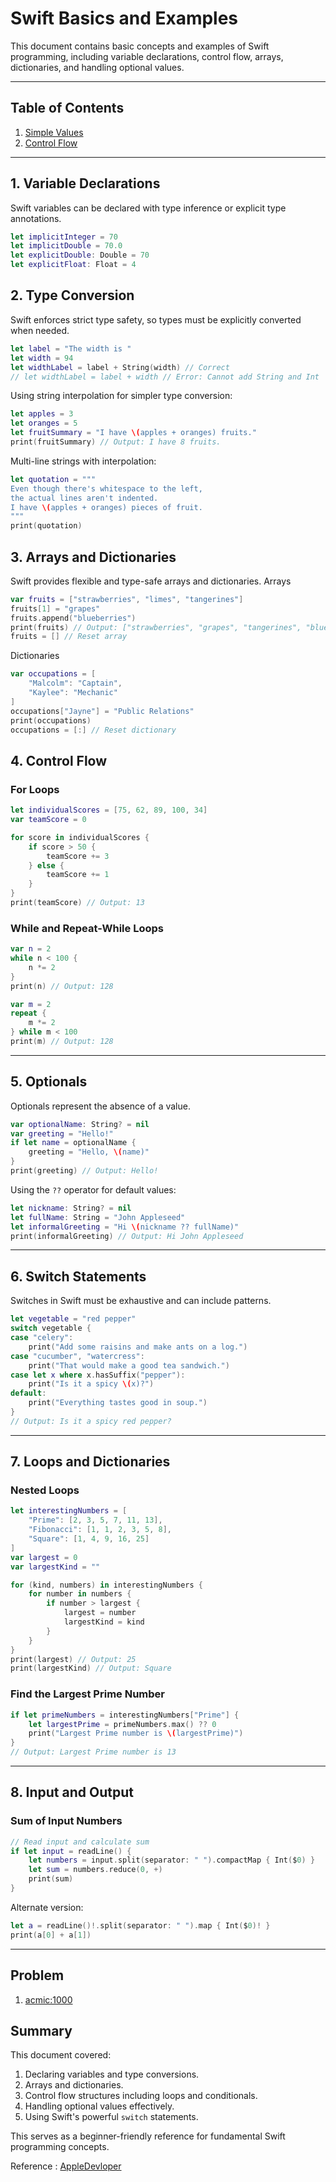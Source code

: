# Swift Basics and Examples

This document contains basic concepts and examples of Swift programming, including variable declarations, control flow, arrays, dictionaries, and handling optional values.

---

## Table of Contents
1.   [Simple Values](https://docs.swift.org/swift-book/documentation/the-swift-programming-language/guidedtour/#Simple-Values)
2.   [Control Flow](https://docs.swift.org/swift-book/documentation/the-swift-programming-language/guidedtour/#Control-Flow)

---

## 1. Variable Declarations
Swift variables can be declared with type inference or explicit type annotations.

```swift
let implicitInteger = 70
let implicitDouble = 70.0
let explicitDouble: Double = 70
let explicitFloat: Float = 4
```

## 2. Type Conversion
Swift enforces strict type safety, so types must be explicitly converted when needed.

```swift
let label = "The width is "
let width = 94
let widthLabel = label + String(width) // Correct
// let widthLabel = label + width // Error: Cannot add String and Int
```
Using string interpolation for simpler type conversion:

```swift
let apples = 3
let oranges = 5
let fruitSummary = "I have \(apples + oranges) fruits."
print(fruitSummary) // Output: I have 8 fruits.
```
Multi-line strings with interpolation:

```swift
let quotation = """
Even though there's whitespace to the left,
the actual lines aren't indented.
I have \(apples + oranges) pieces of fruit.
"""
print(quotation)
```

## 3. Arrays and Dictionaries
Swift provides flexible and type-safe arrays and dictionaries.
Arrays
```swift
var fruits = ["strawberries", "limes", "tangerines"]
fruits[1] = "grapes"
fruits.append("blueberries")
print(fruits) // Output: ["strawberries", "grapes", "tangerines", "blueberries"]
fruits = [] // Reset array
```
Dictionaries
```swift
var occupations = [
    "Malcolm": "Captain",
    "Kaylee": "Mechanic"
]
occupations["Jayne"] = "Public Relations"
print(occupations)
occupations = [:] // Reset dictionary
```

## 4. Control Flow
### For Loops
```swift
let individualScores = [75, 62, 89, 100, 34]
var teamScore = 0

for score in individualScores {
    if score > 50 {
        teamScore += 3
    } else {
        teamScore += 1
    }
}
print(teamScore) // Output: 13
```

### While and Repeat-While Loops
```swift
var n = 2
while n < 100 {
    n *= 2
}
print(n) // Output: 128

var m = 2
repeat {
    m *= 2
} while m < 100
print(m) // Output: 128
```

---

## 5. Optionals
Optionals represent the absence of a value.

```swift
var optionalName: String? = nil
var greeting = "Hello!"
if let name = optionalName {
    greeting = "Hello, \(name)"
}
print(greeting) // Output: Hello!
```

Using the `??` operator for default values:
```swift
let nickname: String? = nil
let fullName: String = "John Appleseed"
let informalGreeting = "Hi \(nickname ?? fullName)"
print(informalGreeting) // Output: Hi John Appleseed
```

---

## 6. Switch Statements
Switches in Swift must be exhaustive and can include patterns.

```swift
let vegetable = "red pepper"
switch vegetable {
case "celery":
    print("Add some raisins and make ants on a log.")
case "cucumber", "watercress":
    print("That would make a good tea sandwich.")
case let x where x.hasSuffix("pepper"):
    print("Is it a spicy \(x)?")
default:
    print("Everything tastes good in soup.")
}
// Output: Is it a spicy red pepper?
```

---

## 7. Loops and Dictionaries
### Nested Loops
```swift
let interestingNumbers = [
    "Prime": [2, 3, 5, 7, 11, 13],
    "Fibonacci": [1, 1, 2, 3, 5, 8],
    "Square": [1, 4, 9, 16, 25]
]
var largest = 0
var largestKind = ""

for (kind, numbers) in interestingNumbers {
    for number in numbers {
        if number > largest {
            largest = number
            largestKind = kind
        }
    }
}
print(largest) // Output: 25
print(largestKind) // Output: Square
```
### Find the Largest Prime Number
```swift
if let primeNumbers = interestingNumbers["Prime"] {
    let largestPrime = primeNumbers.max() ?? 0
    print("Largest Prime number is \(largestPrime)")
}
// Output: Largest Prime number is 13
```

---

## 8. Input and Output
### Sum of Input Numbers
```swift
// Read input and calculate sum
if let input = readLine() {
    let numbers = input.split(separator: " ").compactMap { Int($0) }
    let sum = numbers.reduce(0, +)
    print(sum)
}
```

Alternate version:
```swift
let a = readLine()!.split(separator: " ").map { Int($0)! }
print(a[0] + a[1])
```

---

## Problem
1.    [acmic:1000](https://www.acmicpc.net/problem/1000)

## Summary
This document covered:
1. Declaring variables and type conversions.
2. Arrays and dictionaries.
3. Control flow structures including loops and conditionals.
4. Handling optional values effectively.
5. Using Swift's powerful `switch` statements.

This serves as a beginner-friendly reference for fundamental Swift programming concepts.

Reference : [AppleDevloper](https://docs.swift.org/swift-book/documentation/the-swift-programming-language/guidedtour)
